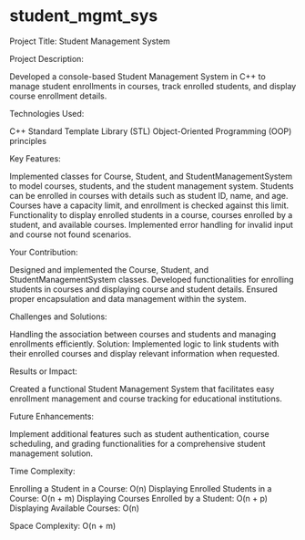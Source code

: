 ﻿# student_mgmt_sys
 
Project Title: Student Management System

Project Description: 

Developed a console-based Student Management System in C++ to manage student enrollments in courses, track enrolled students, and display course enrollment details.

Technologies Used:

C++
Standard Template Library (STL)
Object-Oriented Programming (OOP) principles

Key Features:

Implemented classes for Course, Student, and StudentManagementSystem to model courses, students, and the student management system.
Students can be enrolled in courses with details such as student ID, name, and age.
Courses have a capacity limit, and enrollment is checked against this limit.
Functionality to display enrolled students in a course, courses enrolled by a student, and available courses.
Implemented error handling for invalid input and course not found scenarios.

Your Contribution:

Designed and implemented the Course, Student, and StudentManagementSystem classes.
Developed functionalities for enrolling students in courses and displaying course and student details.
Ensured proper encapsulation and data management within the system.

Challenges and Solutions:

Handling the association between courses and students and managing enrollments efficiently.
Solution: Implemented logic to link students with their enrolled courses and display relevant information when requested.

Results or Impact:

Created a functional Student Management System that facilitates easy enrollment management and course tracking for educational institutions.

Future Enhancements:

Implement additional features such as student authentication, course scheduling, and grading functionalities for a comprehensive student management solution.

Time Complexity:

Enrolling a Student in a Course: O(n)
Displaying Enrolled Students in a Course: O(n + m)
Displaying Courses Enrolled by a Student: O(n + p)
Displaying Available Courses: O(n)

Space Complexity: O(n + m)

